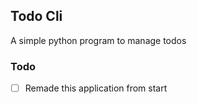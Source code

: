 ## Todo Cli

A simple python program to manage  todos

### Todo

- [ ] Remade this application from start




